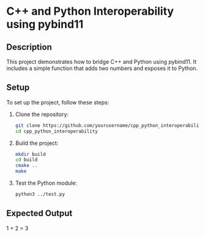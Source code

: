 # C++ and Python Interoperability using pybind11

## Description
This project demonstrates how to bridge C++ and Python using pybind11. It includes a simple function that adds two numbers and exposes it to Python.

## Setup
To set up the project, follow these steps:

1. Clone the repository:
    ```bash
    git clone https://github.com/yourusername/cpp_python_interoperability.git
    cd cpp_python_interoperability
    ```

2. Build the project:
    ```bash
    mkdir build
    cd build
    cmake ..
    make
    ```

3. Test the Python module:
    ```bash
    python3 ../test.py
    ```

## Expected Output
1 + 2 = 3
